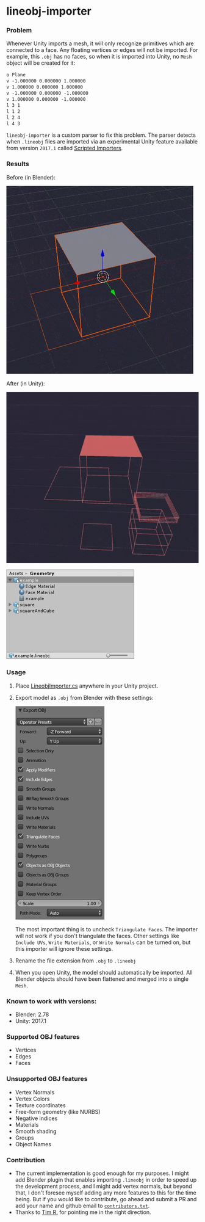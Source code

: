 # lineobj-importer
### Problem
Whenever Unity imports a mesh, it will only recognize primitives which are connected to a face. Any floating vertices or edges will not be imported. For example, this `.obj` has no faces, so when it is imported into Unity, no `Mesh` object will be created for it:
```
o Plane
v -1.000000 0.000000 1.000000
v 1.000000 0.000000 1.000000
v -1.000000 0.000000 -1.000000
v 1.000000 0.000000 -1.000000
l 3 1
l 1 2
l 2 4
l 4 3
```
`lineobj-importer` is a custom parser to fix this problem. The parser detects when `.lineobj` files are imported via an experimental Unity feature available from version `2017.1` called [Scripted Importers](https://docs.unity3d.com/Manual/ScriptedImporters.html).

### Results
Before (in Blender):

![Before](/examples/readme/before.gif?raw=true "Before")

After (in Unity):

![Final](/examples/readme/final.gif?raw=true "Final")

![Prefab](/examples/readme/final-prefab.jpg?raw=true "Prefab")

### Usage
1. Place [LineobjImporter.cs](examples/basic-usage/Assets/LineobjImporter.cs) anywhere in your Unity project.
2. Export model as `.obj` from Blender with these settings:

    ![Blender export settings](/examples/readme/blender-export-settings.jpg?raw=true "Blender export settings")

    The most important thing is to uncheck `Triangulate Faces`. The importer will not work if you don't triangulate the faces. Other settings like `Include UVs`, `Write Materials`, or `Write Normals` can be turned on, but this importer will ignore these settings.

3. Rename the file extension from `.obj` to `.lineobj`

4. When you open Unity, the model should automatically be imported. All Blender objects should have been flattened and merged into a single `Mesh`.

### Known to work with versions:
* Blender: 2.78
* Unity: 2017.1

### Supported OBJ features
* Vertices
* Edges
* Faces

### Unsupported OBJ features
* Vertex Normals
* Vertex Colors
* Texture coordinates
* Free-form geometry (like NURBS)
* Negative indices
* Materials
* Smooth shading
* Groups
* Object Names

### Contribution
* The current implementation is good enough for my purposes. I might add Blender plugin that enables importing `.lineobj` in order to speed up the development process, and I might add vertex normals, but beyond that, I don't foresee myself adding any more features to this for the time being. But if you would like to contribute, go ahead and submit a PR and add your name and github email to [`contributors.txt`](contributors.txt).
* Thanks to [Tim R.](https://gamedev.stackexchange.com/users/9002/tim-r) for pointing me in the right direction.
